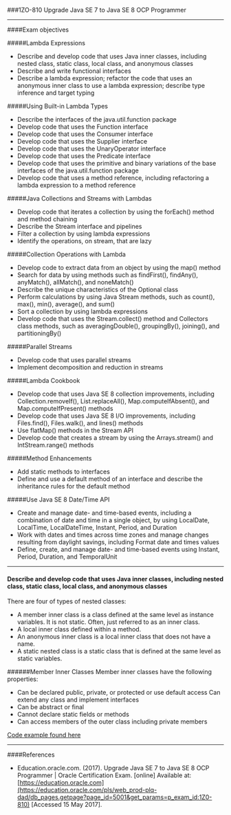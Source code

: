 ###1ZO-810 Upgrade Java SE 7 to Java SE 8 OCP Programmer

----
####Exam objectives

#####Lambda Expressions
-    Describe and develop code that uses Java inner classes, including nested class, static class, local class, and anonymous classes
-    Describe and write functional interfaces
-    Describe a lambda expression; refactor the code that uses an anonymous inner class to use a lambda expression; describe type inference and target typing

#####Using Built-in Lambda Types
-    Describe the interfaces of the java.util.function package
-    Develop code that uses the Function interface
-    Develop code that uses the Consumer interface
-    Develop code that uses the Supplier interface
-    Develop code that uses the UnaryOperator interface
-    Develop code that uses the Predicate interface
-    Develop code that uses the primitive and binary variations of the base interfaces of the java.util.function package
-    Develop code that uses a method reference, including refactoring a lambda expression to a method reference

#####Java Collections and Streams with Lambdas
-    Develop code that iterates a collection by using the forEach() method and method chaining
-    Describe the Stream interface and pipelines
-    Filter a collection by using lambda expressions
-    Identify the operations, on stream, that are lazy

#####Collection Operations with Lambda
-    Develop code to extract data from an object by using the map() method
-    Search for data by using methods such as findFirst(), findAny(), anyMatch(), allMatch(), and noneMatch()
-    Describe the unique characteristics of the Optional class
-    Perform calculations by using Java Stream methods, such as count(), max(), min(), average(), and sum()
-    Sort a collection by using lambda expressions
-    Develop code that uses the Stream.collect() method and Collectors class methods, such as averagingDouble(), groupingBy(), joining(), and partitioningBy()

#####Parallel Streams
-    Develop code that uses parallel streams
-    Implement decomposition and reduction in streams

#####Lambda Cookbook
-    Develop code that uses Java SE 8 collection improvements, including Collection.removeIf(), List.replaceAll(), Map.computeIfAbsent(), and Map.computeIfPresent() methods
-    Develop code that uses Java SE 8 I/O improvements, including Files.find(), Files.walk(), and lines() methods
-    Use flatMap() methods in the Stream API
-    Develop code that creates a stream by using the Arrays.stream() and IntStream.range() methods

#####Method Enhancements
-    Add static methods to interfaces
-    Define and use a default method of an interface and describe the inheritance rules for the default method

#####Use Java SE 8 Date/Time API
-    Create and manage date- and time-based events, including a combination of date and time in a single object, by using LocalDate, LocalTime, LocalDateTime, Instant, Period, and Duration
-    Work with dates and times across time zones and manage changes resulting from daylight savings, including Format date and times values
-    Define, create, and manage date- and time-based events using Instant, Period, Duration, and TemporalUnit

----

#### Describe and develop code that uses Java inner classes, including nested class, static class, local class, and anonymous classes

There are four of types of nested classes:

- A member inner class is a class defined at the same level as instance variables. It is not static. Often, just referred to as an inner class.
- A local inner class defined within a method.
- An anonymous inner class is a local inner class that does not have a name.
- A static nested class is a static class that is defined at the same level as static variables.

######Member Inner Classes
Member inner classes have the following properties:

- Can be declared public, private, or protected or use default access Can extend any class and implement interfaces
- Can be abstract or final
- Cannot declare static fields or methods
- Can access members of the outer class including private members

[Code example found here](code-examples/MemberInnerClasses.java)

----
####References

- Education.oracle.com. (2017). Upgrade Java SE 7 to Java SE 8 OCP Programmer | Oracle Certification Exam. [online] Available at: [https://education.oracle.com](https://education.oracle.com/pls/web_prod-plq-dad/db_pages.getpage?page_id=5001&get_params=p_exam_id:1Z0-810) [Accessed 15 May 2017].


